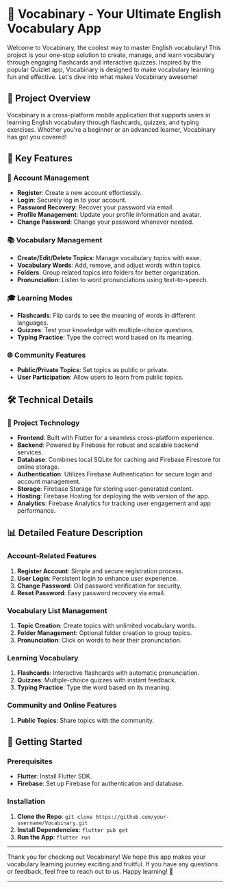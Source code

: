 # 🚀 Vocabinary - Your Ultimate English Vocabulary App

Welcome to Vocabinary, the coolest way to master English vocabulary! This project is your one-stop solution to create, manage, and learn vocabulary through engaging flashcards and interactive quizzes. Inspired by the popular Quizlet app, Vocabinary is designed to make vocabulary learning fun and effective. Let's dive into what makes Vocabinary awesome!

## 📱 Project Overview

Vocabinary is a cross-platform mobile application that supports users in learning English vocabulary through flashcards, quizzes, and typing exercises. Whether you're a beginner or an advanced learner, Vocabinary has got you covered!

## 🌟 Key Features

### 🔐 Account Management
- **Register**: Create a new account effortlessly.
- **Login**: Securely log in to your account.
- **Password Recovery**: Recover your password via email.
- **Profile Management**: Update your profile information and avatar.
- **Change Password**: Change your password whenever needed.

### 📚 Vocabulary Management
- **Create/Edit/Delete Topics**: Manage vocabulary topics with ease.
- **Vocabulary Words**: Add, remove, and adjust words within topics.
- **Folders**: Group related topics into folders for better organization.
- **Pronunciation**: Listen to word pronunciations using text-to-speech.

### 🎓 Learning Modes
- **Flashcards**: Flip cards to see the meaning of words in different languages.
- **Quizzes**: Test your knowledge with multiple-choice questions.
- **Typing Practice**: Type the correct word based on its meaning.

### 🌐 Community Features
- **Public/Private Topics**: Set topics as public or private.
- **User Participation**: Allow users to learn from public topics.
## 🛠️ Technical Details

### 📂 Project Technology
- **Frontend**: Built with Flutter for a seamless cross-platform experience.
- **Backend**: Powered by Firebase for robust and scalable backend services.
- **Database**: Combines local SQLite for caching and Firebase Firestore for online storage.
- **Authentication**: Utilizes Firebase Authentication for secure login and account management.
- **Storage**: Firebase Storage for storing user-generated content.
- **Hosting**: Firebase Hosting for deploying the web version of the app.
- **Analytics**: Firebase Analytics for tracking user engagement and app performance.

## 📊 Detailed Feature Description

### Account-Related Features
1. **Register Account**: Simple and secure registration process.
2. **User Login**: Persistent login to enhance user experience.
3. **Change Password**: Old password verification for security.
4. **Reset Password**: Easy password recovery via email.

### Vocabulary List Management
1. **Topic Creation**: Create topics with unlimited vocabulary words.
2. **Folder Management**: Optional folder creation to group topics.
3. **Pronunciation**: Click on words to hear their pronunciation.

### Learning Vocabulary
1. **Flashcards**: Interactive flashcards with automatic pronunciation.
2. **Quizzes**: Multiple-choice quizzes with instant feedback.
3. **Typing Practice**: Type the word based on its meaning.

### Community and Online Features
1. **Public Topics**: Share topics with the community.

## 🚀 Getting Started

### Prerequisites
- **Flutter**: Install Flutter SDK.
- **Firebase**: Set up Firebase for authentication and database.

### Installation
1. **Clone the Repo**: `git clone https://github.com/your-username/Vocabinary.git`
2. **Install Dependencies**: `flutter pub get`
3. **Run the App**: `flutter run`

---

Thank you for checking out Vocabinary! We hope this app makes your vocabulary learning journey exciting and fruitful. If you have any questions or feedback, feel free to reach out to us. Happy learning! 🎉

---
